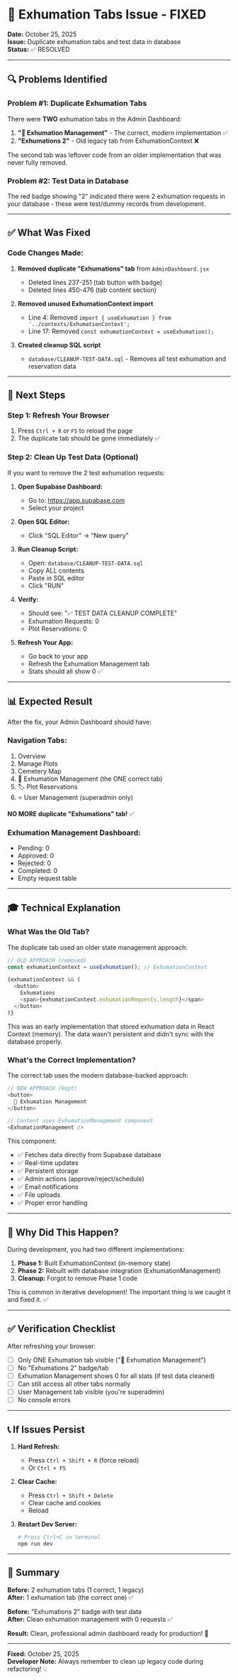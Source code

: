 # 🎯 Exhumation Tabs Issue - FIXED

**Date:** October 25, 2025  
**Issue:** Duplicate exhumation tabs and test data in database  
**Status:** ✅ RESOLVED

---

## 🔍 Problems Identified

### Problem #1: Duplicate Exhumation Tabs
There were **TWO** exhumation tabs in the Admin Dashboard:

1. **"🏺 Exhumation Management"** - The correct, modern implementation ✅
2. **"Exhumations 2"** - Old legacy tab from ExhumationContext ❌

The second tab was leftover code from an older implementation that was never fully removed.

### Problem #2: Test Data in Database
The red badge showing "2" indicated there were 2 exhumation requests in your database - these were test/dummy records from development.

---

## ✅ What Was Fixed

### Code Changes Made:

1. **Removed duplicate "Exhumations" tab** from `AdminDashboard.jsx`
   - Deleted lines 237-251 (tab button with badge)
   - Deleted lines 450-476 (tab content section)

2. **Removed unused ExhumationContext import**
   - Line 4: Removed `import { useExhumation } from '../contexts/ExhumationContext';`
   - Line 17: Removed `const exhumationContext = useExhumation();`

3. **Created cleanup SQL script**
   - `database/CLEANUP-TEST-DATA.sql` - Removes all test exhumation and reservation data

---

## 🚀 Next Steps

### Step 1: Refresh Your Browser
1. Press `Ctrl + R` or `F5` to reload the page
2. The duplicate tab should be gone immediately ✅

### Step 2: Clean Up Test Data (Optional)
If you want to remove the 2 test exhumation requests:

1. **Open Supabase Dashboard:**
   - Go to: https://app.supabase.com
   - Select your project

2. **Open SQL Editor:**
   - Click "SQL Editor" → "New query"

3. **Run Cleanup Script:**
   - Open: `database/CLEANUP-TEST-DATA.sql`
   - Copy ALL contents
   - Paste in SQL editor
   - Click "RUN"

4. **Verify:**
   - Should see: "✅ TEST DATA CLEANUP COMPLETE"
   - Exhumation Requests: 0
   - Plot Reservations: 0

5. **Refresh Your App:**
   - Go back to your app
   - Refresh the Exhumation Management tab
   - Stats should all show 0 ✅

---

## 📊 Expected Result

After the fix, your Admin Dashboard should have:

### Navigation Tabs:
1. Overview
2. Manage Plots
3. Cemetery Map
4. 🏺 Exhumation Management (the ONE correct tab)
5. 🏷️ Plot Reservations
6. ⭐ User Management (superadmin only)

**NO MORE duplicate "Exhumations" tab!** ✅

### Exhumation Management Dashboard:
- Pending: 0
- Approved: 0
- Rejected: 0
- Completed: 0
- Empty request table

---

## 🎓 Technical Explanation

### What Was the Old Tab?

The duplicate tab used an older state management approach:

```javascript
// OLD APPROACH (removed)
const exhumationContext = useExhumation(); // ExhumationContext

{exhumationContext && (
  <button>
    Exhumations
    <span>{exhumationContext.exhumationRequests.length}</span>
  </button>
)}
```

This was an early implementation that stored exhumation data in React Context (memory). The data wasn't persistent and didn't sync with the database properly.

### What's the Correct Implementation?

The correct tab uses the modern database-backed approach:

```javascript
// NEW APPROACH (kept)
<button>
  🏺 Exhumation Management
</button>

// Content uses ExhumationManagement component
<ExhumationManagement />
```

This component:
- ✅ Fetches data directly from Supabase database
- ✅ Real-time updates
- ✅ Persistent storage
- ✅ Admin actions (approve/reject/schedule)
- ✅ Email notifications
- ✅ File uploads
- ✅ Proper error handling

---

## 🐛 Why Did This Happen?

During development, you had two different implementations:

1. **Phase 1:** Built ExhumationContext (in-memory state)
2. **Phase 2:** Rebuilt with database integration (ExhumationManagement)
3. **Cleanup:** Forgot to remove Phase 1 code

This is common in iterative development! The important thing is we caught it and fixed it. ✅

---

## ✅ Verification Checklist

After refreshing your browser:

- [ ] Only ONE Exhumation tab visible ("🏺 Exhumation Management")
- [ ] No "Exhumations 2" badge/tab
- [ ] Exhumation Management shows 0 for all stats (if test data cleaned)
- [ ] Can still access all other tabs normally
- [ ] User Management tab visible (you're superadmin)
- [ ] No console errors

---

## 📞 If Issues Persist

1. **Hard Refresh:**
   - Press `Ctrl + Shift + R` (force reload)
   - Or `Ctrl + F5`

2. **Clear Cache:**
   - Press `Ctrl + Shift + Delete`
   - Clear cache and cookies
   - Reload

3. **Restart Dev Server:**
   ```bash
   # Press Ctrl+C in terminal
   npm run dev
   ```

---

## 🎉 Summary

**Before:** 2 exhumation tabs (1 correct, 1 legacy)  
**After:** 1 exhumation tab (the correct one) ✅

**Before:** "Exhumations 2" badge with test data  
**After:** Clean exhumation management with 0 requests ✅

**Result:** Clean, professional admin dashboard ready for production! 🚀

---

**Fixed:** October 25, 2025  
**Developer Note:** Always remember to clean up legacy code during refactoring! 💡

